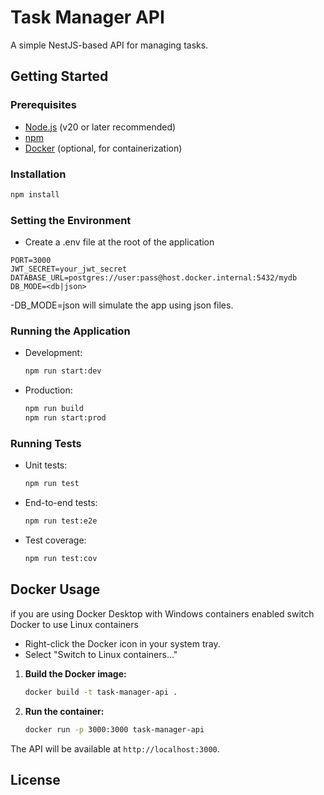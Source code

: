 # Task Manager API

A simple NestJS-based API for managing tasks.

## Getting Started

### Prerequisites
- [Node.js](https://nodejs.org/) (v20 or later recommended)
- [npm](https://www.npmjs.com/)
- [Docker](https://www.docker.com/) (optional, for containerization)

### Installation
```bash
npm install
```

### Setting the Environment
- Create a .env file at the root of the application
```
PORT=3000
JWT_SECRET=your_jwt_secret
DATABASE_URL=postgres://user:pass@host.docker.internal:5432/mydb
DB_MODE=<db|json>
```
-DB_MODE=json will simulate the app using json files.

### Running the Application
- Development:
  ```bash
  npm run start:dev
  ```
- Production:
  ```bash
  npm run build
  npm run start:prod
  ```

### Running Tests
- Unit tests:
  ```bash
  npm run test
  ```
- End-to-end tests:
  ```bash
  npm run test:e2e
  ```
- Test coverage:
  ```bash
  npm run test:cov
  ```

## Docker Usage

if you are using Docker Desktop with Windows containers enabled switch Docker to use Linux containers

- Right-click the Docker icon in your system tray.
- Select "Switch to Linux containers..."

1. **Build the Docker image:**
   ```bash
   docker build -t task-manager-api .
   ```
2. **Run the container:**
   ```bash
   docker run -p 3000:3000 task-manager-api
   ```

The API will be available at `http://localhost:3000`.

## License


